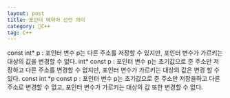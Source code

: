 ```yaml
---
layout: post
title: 포인터 예약어 선언 의미
category: C++
tag: C++
---
```


const int* p : 포인터 변수 p는 다른 주소를 저장할 수 있지만, 포인터 변수가 가르키는 대상의 값을 변경할 수 없다.
int* const p : 포인터 변수 p는 초기값으로 준 주소만 저장하고 다른 주소를 변경할 수 없지만, 포인터 변수가 가르키는 대상의 값은 변경 할 수 있다.
const int *p const p : 포인터 변수 p는 초기값으로 준 주소만 저장을하고 다른 주소로 변경할 수 없고, 포인터 변수가 가르키는 대상의 값 또한 변경할 수 없다.
